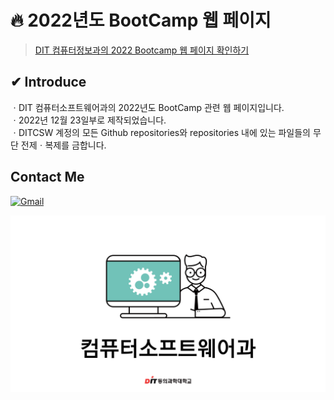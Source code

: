 # 🔥 2022년도 BootCamp 웹 페이지 <br>
>[DIT 컴퓨터정보과의 2022 Bootcamp 웹 페이지 확인하기](https://ditcsw.github.io/2022BootCamp/)

## ✔ Introduce
ㆍDIT 컴퓨터소프트웨어과의 2022년도 BootCamp 관련 웹 페이지입니다. <br>
ㆍ2022년 12월 23일부로 제작되었습니다. <br>
ㆍDITCSW 계정의 모든 Github repositories와 repositories 내에 있는 파일들의 무단 전제ㆍ복제를 금합니다. <br>

## Contact Me

<a href="mailto:ditcs001@gmail.com">
  
![Gmail](https://img.shields.io/badge/Gmail-D14836?style=for-the-badge&logo=gmail&logoColor=white)
  
  
</a>


![레이아웃](https://github.com/DITCSW/DITCSW.github.io/blob/main/img/banner_2.png) <br>
